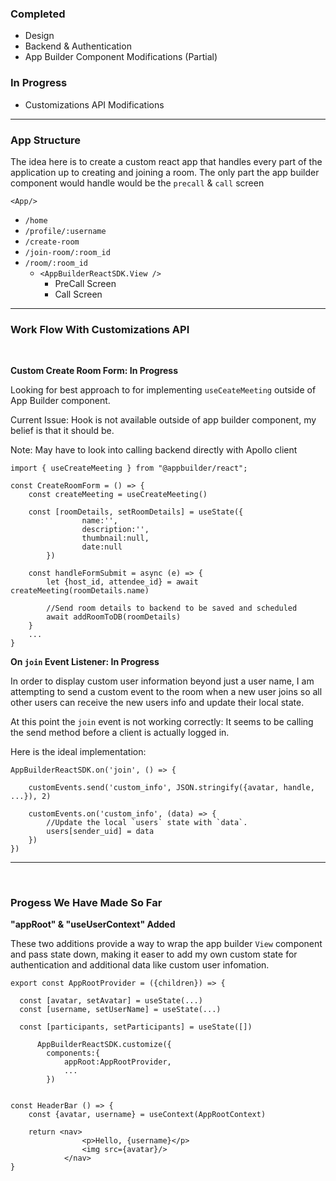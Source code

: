 
### Completed
- Design
- Backend & Authentication
- App Builder Component Modifications (Partial)

### In Progress
- Customizations API Modifications

---

### App Structure

The idea here is to create a custom react app that handles every part of the application up to creating and joining a room. The only part the app builder component would handle would be the `precall` & `call` screen

`<App/>`
 - `/home`
 - `/profile/:username`
 - `/create-room`
 - `/join-room/:room_id`
 - `/room/:room_id`
    - `<AppBuilderReactSDK.View />`
        - PreCall Screen
        - Call Screen


---

### Work Flow With Customizations API

<br/>


**Custom Create Room Form: In Progress**

Looking for best approach to for implementing `useCeateMeeting` outside of App Builder component.

Current Issue: Hook is not available outside of app builder component, my belief is that it should be.

Note: May have to look into calling backend directly with Apollo client

```tsx
import { useCreateMeeting } from "@appbuilder/react";

const CreateRoomForm = () => {
    const createMeeting = useCreateMeeting()

    const [roomDetails, setRoomDetails] = useState({
                name:'',
                description:'',
                thumbnail:null,
                date:null
        })

    const handleFormSubmit = async (e) => {
        let {host_id, attendee_id} = await createMeeting(roomDetails.name)
        
        //Send room details to backend to be saved and scheduled
        await addRoomToDB(roomDetails)
    }
    ...
}
```

**On `join` Event Listener: In Progress**

In order to display custom user information beyond just a user name, I am attempting to send a custom event to the room when a new user joins so all other users can receive the new users info and update their local state. 

At this point the `join` event is not working correctly: It seems to be calling the send method before a client is actually logged in.

Here is the ideal implementation:

```tsx
AppBuilderReactSDK.on('join', () => {

    customEvents.send('custom_info', JSON.stringify({avatar, handle, ...}), 2)

    customEvents.on('custom_info', (data) => {
        //Update the local `users` state with `data`.
        users[sender_uid] = data
    })
})
```

---

<br/>

### Progess We Have Made So Far

**"appRoot" & "useUserContext" Added**

These two additions provide a way to wrap the app builder `View` component and pass state down, making it easer to add my own custom state for authentication and additional data like custom user infomation.

```tsx
export const AppRootProvider = ({children}) => {
  
  const [avatar, setAvatar] = useState(...)
  const [username, setUserName] = useState(...)

  const [participants, setParticipants] = useState([])

      AppBuilderReactSDK.customize({
        components:{
            appRoot:AppRootProvider,
            ...
        })


const HeaderBar () => {
    const {avatar, username} = useContext(AppRootContext)

    return <nav>
                <p>Hello, {username}</p>
                <img src={avatar}/>
            </nav>
}
```
